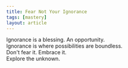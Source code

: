 ```yaml
---
title: Fear Not Your Ignorance
tags: [mastery]
layout: article
---
```


Ignorance is a blessing. An opportunity.<br />
Ignorance is where possibilities are boundless.<br />
Don't fear it. Embrace it.<br />
Explore the unknown.<br />
